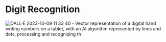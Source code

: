 # Digit Recognition

![DALL·E 2023-10-09 11 33 40 - Vector representation of a digital hand writing numbers on a tablet, with an AI algorithm represented by lines and dots, processing and recognizing th](https://github.com/faruk56-arch/machine_learning_project/assets/115796242/01812add-6bdf-454e-8087-9c829449a96c)
